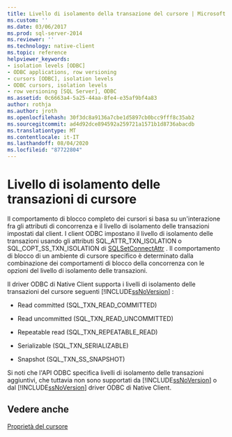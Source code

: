 ```yaml
---
title: Livello di isolamento della transazione del cursore | Microsoft Docs
ms.custom: ''
ms.date: 03/06/2017
ms.prod: sql-server-2014
ms.reviewer: ''
ms.technology: native-client
ms.topic: reference
helpviewer_keywords:
- isolation levels [ODBC]
- ODBC applications, row versioning
- cursors [ODBC], isolation levels
- ODBC cursors, isolation levels
- row versioning [SQL Server], ODBC
ms.assetid: 0c6663a4-5a25-44aa-8fe4-e35af9bf4a83
author: rothja
ms.author: jroth
ms.openlocfilehash: 30f3dc8a9136a7cbe1d5897cb0bcc9fff8c35ab2
ms.sourcegitcommit: ad4d92dce894592a259721a1571b1d8736abacdb
ms.translationtype: MT
ms.contentlocale: it-IT
ms.lasthandoff: 08/04/2020
ms.locfileid: "87722804"
---
```

# <a name="cursor-transaction-isolation-level"></a>Livello di isolamento delle transazioni di cursore
  Il comportamento di blocco completo dei cursori si basa su un'interazione fra gli attributi di concorrenza e il livello di isolamento delle transazioni impostati dal client. I client ODBC impostano il livello di isolamento delle transazioni usando gli attributi SQL_ATTR_TXN_ISOLATION o SQL_COPT_SS_TXN_ISOLATION di [SQLSetConnectAttr](../../native-client-odbc-api/sqlsetconnectattr.md) . Il comportamento di blocco di un ambiente di cursore specifico è determinato dalla combinazione dei comportamenti di blocco della concorrenza con le opzioni del livello di isolamento delle transazioni.  
  
 Il driver ODBC di Native Client supporta i livelli di isolamento delle transazioni del cursore seguenti [!INCLUDE[ssNoVersion](../../../includes/ssnoversion-md.md)] :  
  
-   Read committed (SQL_TXN_READ_COMMITTED)  
  
-   Read uncommitted (SQL_TXN_READ_UNCOMMITTED)  
  
-   Repeatable read (SQL_TXN_REPEATABLE_READ)  
  
-   Serializable (SQL_TXN_SERIALIZABLE)  
  
-   Snapshot (SQL_TXN_SS_SNAPSHOT)  
  
 Si noti che l'API ODBC specifica livelli di isolamento delle transazioni aggiuntivi, che tuttavia non sono supportati da [!INCLUDE[ssNoVersion](../../../includes/ssnoversion-md.md)] o dal [!INCLUDE[ssNoVersion](../../../includes/ssnoversion-md.md)] driver ODBC di Native Client.  
  
## <a name="see-also"></a>Vedere anche  
 [Proprietà del cursore](cursor-properties.md)  
  
  
